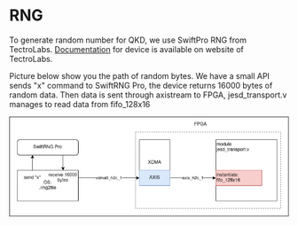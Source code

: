 # RNG
To generate random number for QKD, we use SwiftPro RNG from TectroLabs. [Documentation](https://tectrolabs.com/swiftrng-pro/) for device is available on website of TectroLabs.

Picture below show you the path of random bytes. We have a small API sends "x" command to SwiftRNG Pro, the device returns 16000 bytes of random data. Then data is sent through axistream to FPGA, jesd_transport.v manages to read data from fifo_128x16

![rng data flow](pics/rng_flow.png)